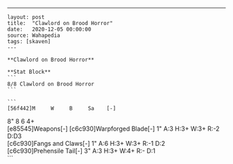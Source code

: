 ---
    layout: post
    title:  "Clawlord on Brood Horror"
    date:   2020-12-05 00:00:00
    source: Wahapedia
    tags: [skaven]
    ---
    
    **Clawlord on Brood Horror**
    
    **Stat Block**
    ```
    8/8 Clawlord on Brood Horror
    ```
    
    ```
    [56f442]M     W     B     Sa    [-]
8"    8     6     4+    
[e85545]Weapons[-]
[c6c930]Warpforged Blade[-]
1"     A:3    H:3+   W:3+   R:-2   D:D3  
[c6c930]Fangs and Claws[-]
1"     A:6    H:3+   W:3+   R:-1   D:2   
[c6c930]Prehensile Tail[-]
3"     A:3    H:3+   W:4+   R:-    D:1   
    ```
    
    
    